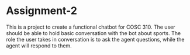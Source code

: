 # Assignment-2
This is a project to create a functional chatbot for COSC 310. The user should be able to hold basic conversation with the bot about sports. The role the user takes in conversation is to ask the agent questions, while the agent will respond to them.
